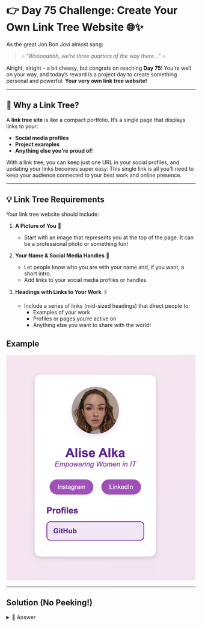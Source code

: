 # 👉 Day 75 Challenge: Create Your Own Link Tree Website 🌐✨

As the great Jon Bon Jovi almost sang:

> 🎶 *“Wooooahhh, we’re three quarters of the way there…”* 🎶

Alright, alright – a bit cheesy, but congrats on reaching **Day 75**! You’re well on your way, and today’s reward is a project day to create something personal and powerful: **Your very own link tree website!**

---

## 🎯 Why a Link Tree?

A **link tree site** is like a compact portfolio. It’s a single page that displays links to your:
- **Social media profiles**
- **Project examples**
- **Anything else you’re proud of**!

With a link tree, you can keep just one URL in your social profiles, and updating your links becomes super easy. This single link is all you’ll need to keep your audience connected to your best work and online presence.

---

## 💡 Link Tree Requirements

Your link tree website should include:

1. **A Picture of You** 📸
   - Start with an image that represents you at the top of the page. It can be a professional photo or something fun!

2. **Your Name & Social Media Handles** 📝
   - Let people know who you are with your name and, if you want, a short intro.
   - Add links to your social media profiles or handles.

3. **Headings with Links to Your Work** 🖇️
   - Include a series of links (mid-sized headings) that direct people to:
     - Examples of your work
     - Profiles or pages you’re active on
     - Anything else you want to share with the world!


## Example

<img id="image" src="assets/day75_1.png" alt="day75 image" width="960">

---

## Solution (No Peeking!)


<details>
<summary>👀 Answer</summary>


### HTML file

```python
<!DOCTYPE html>
<html>
  <head>
    <title>Alises Portfolio</title>
    <link href="{{ url_for('static', filename='styles/portfolio.css') }}" rel="stylesheet" type="text/css" />
  </head>

  <body>
    <div class="container">
      <h1>Alises Portfolio</h1>

      <!-- Project 1 -->
      <div class="project">
        <h2>Day 72!</h2>
        <p>This is Alises secret diary, and you can access it only with the right credentials.</p>
        <a href="https://replit.com/@aalisiite/Day72100Days?v=1">
          <img src="{{ url_for('static', filename='images/day72.png') }}" alt="Day 72 project image">
        </a>
      </div>

      <!-- Project 2 -->
      <div class="project">
        <h2>Day 10!</h2>
        <p>This was the first task in the Python challenge, where you had to do a bit of math to calculate %.</p>
        <a href="https://replit.com/@aalisiite/day10?v=1">
          <img src="{{ url_for('static', filename='images/day10.png') }}" alt="Day 10 project image">
        </a>
      </div>

      <!-- Project 3 -->
      <div class="project">
        <h2>Day 24!</h2>
        <p>On this day, I had to write a program that rolls a dice.</p>
        <a href="https://replit.com/@aalisiite/day24?v=1">
          <img src="{{ url_for('static', filename='images/day24.png') }}" alt="Day 24 project image">
        </a>
      </div>

      <!-- Project 4 -->
      <div class="project">
        <h2>Day 49!</h2>
        <p>On day 49, I learned how to manage files within my project.</p>
        <a href="https://replit.com/@aalisiite/day49?v=1">
          <img src="{{ url_for('static', filename='images/day49.png') }}" alt="Day 49 project image">
        </a>
      </div>

      <!-- Project 5 -->
      <div class="project">
        <h2>Day 60!</h2>
        <p>This day taught me about date and time management in Python.</p>
        <a href="https://replit.com/@aalisiite/day60?v=1">
          <img src="{{ url_for('static', filename='images/day60.png') }}" alt="Day 60 project image">
        </a>
      </div>
    </div>
  </body>
</html>
```

### CSS file

```python
/* Page styling */
body {
    font-family: Arial, sans-serif;
    background-color: #f9f9f9;
    color: #333;
    margin: 0;
    padding: 20px;
  }
  
  /* Main title styling */
  h1 {
    font-size: 36px;
    text-align: center;
    color: #2c3e50;
    margin-bottom: 30px;
  }
  
  /* Section heading styling */
  h2 {
    font-size: 24px;
    color: #2980b9;
    margin-top: 40px;
  }
  
  /* Paragraph styling */
  p {
    font-size: 16px;
    color: #555;
    line-height: 1.6;
  }
  
  /* Image styling */
  img {
    width: 100%;
    max-width: 300px;
    border-radius: 8px;
    transition: transform 0.3s ease;
    box-shadow: 0 4px 8px rgba(0, 0, 0, 0.2);
  }
  
  /* Hover effect for images */
  img:hover {
    transform: scale(1.05);
  }
  
  /* Link styling */
  a {
    text-decoration: none;
    color: inherit;
  }
  
  /* Container styling */
  .container {
    max-width: 800px;
    margin: auto;
  }
  
  /* Project box styling */
  .project {
    background-color: #fff;
    border: 1px solid #ddd;
    border-radius: 8px;
    padding: 20px;
    margin-bottom: 20px;
    transition: box-shadow 0.3s ease;
  }
  
  /* Hover effect for project containers */
  .project:hover {
    box-shadow: 0 8px 16px rgba(0, 0, 0, 0.2);
  }
```

</details>